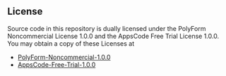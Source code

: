 ## License

Source code in this repository is dually licensed under the PolyForm Noncommercial License 1.0.0 and the AppsCode Free Trial License 1.0.0. You may obtain a copy of these Licenses at

 - [PolyForm-Noncommercial-1.0.0](https://github.com/appscode/licenses/raw/1.0.0/PolyForm-Noncommercial-1.0.0.md)
 - [AppsCode-Free-Trial-1.0.0](https://github.com/appscode/licenses/raw/1.0.0/AppsCode-Free-Trial-1.0.0.md)
